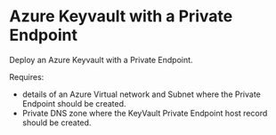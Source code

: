 # Azure Keyvault with a Private Endpoint

Deploy an Azure Keyvault with a Private Endpoint.

Requires:
  - details of an Azure Virtual network and Subnet where the Private Endpoint should be created.
  - Private DNS zone where the KeyVault Private Endpoint host record should be created.
  
